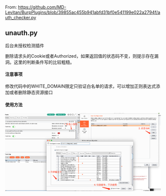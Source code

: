 From: https://github.com/MD-Levitan/BurpPlugins/blob/39855ac455b941abfd31bf0e541199e022a2794f/auth_checker.py


## unauth.py
后台未授权检测插件

删除请求头的Cookie或者Authorized，如果返回值的状态码不变，则提示存在漏洞。这里的判断条件写的比较粗糙。
#### 注意事项
修改代码中的WHITE_DOMAIN限定只验证白名单的请求，可以增加正则表达式添加或者删除静态资源接口

#### 使用方法
![](./images/burp.png)

